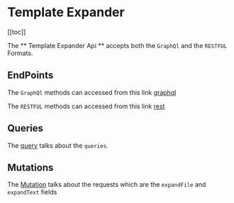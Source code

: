 # Template Expander




[[toc]]

The ** Template Expander Api ** accepts both the `GraphQl` and the `RESTFUL` Formats.

## EndPoints

The `GraphQl` methods can accessed from this link 
[graphql](http://164.68.103.68:85/graphql/)

The `RESTFUL` methods can accessed from this link
[rest](http://164.68.103.68:85/api/)



## Queries

The [query](/guide/queries) talks about the `queries`.


## Mutations

The [Mutation](/guide/mutation2) talks about the requests which are the `expandFile` and `expandText` fields 




